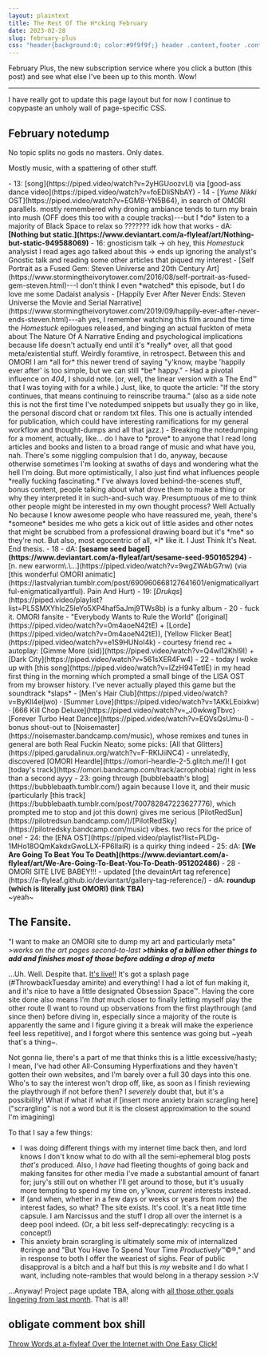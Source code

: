 ```yaml
---
layout: plaintext
title: The Rest Of The H*cking February
date: 2023-02-28
slug: february-plus
css: "header{background:0; color:#9f9f9f;} header .content,footer .content{font-size:.85em;} main,.later{font-family:calibri,arial,sans-serif;} h1{font-size:1.25em;} .date{font-size:1.15em; margin:.25em 0 -1em;} ::selection{background:#efefef; color:inherit;} h2{font-size:1.25em; margin-bottom:-.35em;} .notes{font-family:consolas,monospace; font-size:.75em; border:1px solid #808080; padding:1em; margin:.5em 0;} .notes h3{font-size:1em; margin:1em 0 .25em;} .later{color:#808080;} .notes ul{list-style-type:none; margin:0 0 0 1.15em;} .notes li:before{content:'- ';} .notes li{text-indent:-1.15em; margin:.5em 0;} .notes a{text-decoration-thickness:1.5px;} .notes li>ul>li{margin:0;} .notes li>ul{margin-bottom:.25em;} footer ul{margin-left:0;} @media (prefers-color-scheme:dark){::selection {background:#404040;} h3{color:#bfbfbf;}} .em::after{content:'—';} .ivory{font-family:calibri,sans-serif; font-size:1.15em;}"
---
```

February Plus, the new subscription service where you click a button (this post) and see what else I've been up to this month. Wow!<!--more-->

----

I have really got to update this page layout but for now I continue to copypaste an unholy wall of page-specific CSS.

## February notedump
No topic splits no gods no masters. Only dates.

Mostly music, with a spattering of other stuff.
<div class="notes" markdown="1">
- 13: [song](https://piped.video/watch?v=2yHGUoozvLI) via [good-ass dance video](https://piped.video/watch?v=foEDIiSNbAY)
- 14
	- [<i>Yume Nikki</i> OST](https://piped.video/watch?v=EGM8-YN5B64), in search of <span style="text-transform:uppercase;">Omori</span> parallels. mostly remembered why droning ambiance tends to turn my brain into mush (<span style="text-transform:uppercase;">Off</span> does this too with a couple tracks)<span class="em">---</span>but I *do* listen to a majority of Black Space to relax so ??????? idk how that works
	- dA: <b>[Nothing but static.](https://www.deviantart.com/a-flyleaf/art/Nothing-but-static-949588069)</b>
- 16: gnosticism talk → oh hey, this <i>Homestuck</i> analysist I read ages ago talked about this → ends up ignoring the analyst's Gnostic talk and reading some other articles that piqued my interest
	- <span class="ivory">[Self Portrait as a Fused Gem: Steven Universe and 20th Century Art](https://www.stormingtheivorytower.com/2016/08/self-portrait-as-fused-gem-steven.html)</span><span class="em">---</span>I don't think I even *watched* this episode, but I do love me some Dadaist analysis
	- <span class="ivory">[Happily Ever After Never Ends: Steven Universe the Movie and Serial Narrative](https://www.stormingtheivorytower.com/2019/09/happily-ever-after-never-ends-steven.html)</span><span class="em">---</span>ah yes, I remember watching this film around the time the <i>Homestuck</i> epilogues released, and binging an actual fuckton of meta about The Nature Of A Narrative Ending and psychological implications because life doesn't actually end until it's *really* over, all that good meta/existential stuff. Weirdly foramtive, in retrospect. Between this and <span style="text-transform:uppercase;">Omori</span> I am *all for* this newer trend of saying "y'know, maybe 'happily ever after' is too simple, but we can still *be* happy."
		- Had a pivotal influence on <i>404</i>, I should note. (or, well, the linear version with a The End™ that I was toying with for a while.) Just, like, to quote the article: "<span class="ivory">If the story continues, that means continuing to reinscribe trauma.</span>" (also as a side note this is not the first time I've notedumped snippets but usually they go in like, the personal discord chat or random txt files. This one is actually intended for publication, which could have interesting ramifications for my general workflow and thought-dumps and all that jazz.)
	- Breaking the notedumping for a moment, actually, like... do I have to *prove* to anyone that I read long articles and books and listen to a broad range of music and what have you, nah. There's some niggling compulsion that I do, anyway, because otherwise sometimes I'm looking at swaths of days and wondering what the hell I'm doing. But more optimistically, I also just find what influences people *really fucking fascinating.* I've always loved behind-the-scenes stuff, bonus content, people talking about what drove them to make a thing or why they interpreted it in such-and-such way. Presumptuous of me to think other people might be interested in my own thought process? Well Actually No because I know awesome people who have reassured me, yeah, there's *someone* besides me who gets a kick out of little asides and other notes that might be scrubbed from a professional drawing board but it's *me* so they're not. But also, most egocentric of all, *I* like it. I&nbsp;Just Think It's Neat. End&nbsp;thesis.
- 18
	- dA: <b>[sesame seed bagel](https://www.deviantart.com/a-flyleaf/art/sesame-seed-950165294)</b>
	- [n. new earworm\.\...](https://piped.video/watch?v=9wgZWAbG7rw) (via [this wonderful <span style="text-transform:uppercase;">Omori</span> animatic](https://lastvalyrian.tumblr.com/post/690960668127641601/enigmaticallyartful-enigmaticallyartful). Pain And Hurt)
- 19: [<i>Drukqs</i>](https://piped.video/playlist?list=PL5SMXYhIcZ5IeYo5XP4haf5aJmj9TWs8b) is a funky album
- 20
	- fuck it. <span style="text-transform:uppercase;">Omori</span> fansite
	- "Everybody Wants to Rule the World" ([original](https://piped.video/watch?v=0m4aoeN42tE) + [Lorde](https://piped.video/watch?v=0m4aoeN42tE)), [Yellow Flicker Beat](https://piped.video/watch?v=e1S9HUNoI4k)
	- courtesy friend rec + autoplay: [Gimme&nbsp;More (sid)](https://piped.video/watch?v=Q4wl12Khl9I) + [Dark&nbsp;City](https://piped.video/watch?v=561sXER4Fw4)
- 22
	- today I woke up with [this song](https://piped.video/watch?v=IZzH94TetIE) in my head first thing in the morning which prompted a small binge of the <span style="text-transform:uppercase;">Lisa</span> OST from my browser history. I've never actually played this game but the soundtrack *slaps*
		- [Men's Hair Club](https://piped.video/watch?v=ByKll4eIjwo) · [Summer Love](https://piped.video/watch?v=1AKkLEoixkw) · [666&nbsp;Kill Chop&nbsp;Deluxe](https://piped.video/watch?v=_J0wkwgTbvc) · [Forever&nbsp;Turbo Heat&nbsp;Dance](https://piped.video/watch?v=EQVsQsUmu-I)
		- bonus shout-out to [Noisemaster](https://noisemaster.bandcamp.com/music), whose remixes and tunes in general are both Real Fuckin Neato; some picks: [All that Glitters](https://piped.garudalinux.org/watch?v=F-RKIJiiNC4)
	- unrelatedly, discovered [<span style="text-transform:uppercase;">Omori</span> Heardle](https://omori-heardle-2-5.glitch.me/)! I got [today's track](https://omori.bandcamp.com/track/acrophobia) right in less than a second ayyy
- 23: going through [bubblebaath's blog](https://bubblebaath.tumblr.com/) again because I love it, and their music (particularly [this track](https://bubblebaath.tumblr.com/post/700782847223627776), which prompted me to stop and jot this down) gives me serious [PilotRedSun](https://pilotredsun.bandcamp.com/)/[PilotRedSky](https://pilotredsky.bandcamp.com/music) vibes. two recs for the price of one!
- 24: the [<span style="text-transform:uppercase;">Ena</span> OST](https://piped.video/playlist?list=PLDg-1MHo18OQmKakdxGwoLLX-FP6IIaiR) is a quirky thing indeed
- 25: dA: <b>[We Are Going To Beat You To Death](https://www.deviantart.com/a-flyleaf/art/We-Are-Going-To-Beat-You-To-Death-951202486)</b>
- 28
	- <em style="text-transform:uppercase;font-style:normal;">Omori site live babey!!!</em>
	- updated [the devaintArt tag reference](https://a-flyleaf.github.io/deviantart/gallery-tag-reference/)
	- dA: <b>roundup (which is literally just <span style="text-transform:uppercase;">Omori</span>) (link TBA)</b>
</div>
~yeah~

## The Fansite.
"I want to make an <span style="text-transform:uppercase;">Omori</span> site to dump my art and particularly meta" *&gt;works on the art pages second-to-last **&gt;thinks of a billion other things to add and finishes most of those before adding a drop of meta***

...Uh. Well. Despite that. [It's live!!](https://a-flyleaf.github.io/omori/) It's got a splash page (#ThrowbackTuesday amirite) and everything! I had a lot of fun making it, and it's nice to have a little designated Obsession Space™. Having the core site done also means I'm *that* much closer to finally letting myself play the other route (I want to round up observations from the first playthrough (and since then) before diving in, especially since a majority of the route is apparently the same and I figure giving it a break will make the experience feel less repetitive), and I forgot where this sentence was going but ~yeah that's a thing~.

Not gonna lie, there's a part of me that thinks this is a little excessive/hasty; I mean, I've had other All-Consuming Hyperfixations and they haven't gotten their own websites, and I'm barely over a full 30 days into this one. Who's to say the interest won't drop off, like, as soon as I finish reviewing the playthrough if not before then? I *severely* doubt that, but it's a possibility! What if what if what if [insert more anxiety brain scrargling here] ("scrargling" is not a word but it is the closest approximation to the sound I'm imagining)

To that I say a few things:
- I was doing different things with my internet time back then, and lord knows I don't know what to do with all the semi-ephemeral blog posts *that's* produced. Also, I *have* had fleeting thoughts of going back and making fansites for other media I've made a substantial amount of fanart for; jury's still out on whether I'll get around to those, but it's usually more tempting to spend my time on, y'know, *current* interests instead.
- If (and when, whether in a few days or weeks or years from now) the interest fades, so what? The site exists. It's cool. It's a neat little time capsule. I am Narcissus and the stuff I drop all over the internet is a deep pool indeed. (Or, a bit less self-deprecatingly: recycling is a concept!)
- This anxiety brain scrargling is ultimately some mix of internalized #cringe and "But You Have To Spend Your Time *Productively*™©®," and in response to both I offer the weariest of sighs. Fear of public disapproval is a bitch and a half but this is *my* website and I do what I want, including note-rambles that would belong in a therapy session <span style="display:inline-block;">&gt;:V</span>

...Anyway! Project page update TBA, along with [all those other goals lingering from last month](eleven#miscellaneous-things-i-want-to-do-at-some-point). That is all!

## obligate comment box shill
[Throw Words at a-flyleaf Over the Internet with One Easy Click!](https://a-notebox.dreamwidth.org/2023/01/31/welcome.html?mode=reply&style=site)